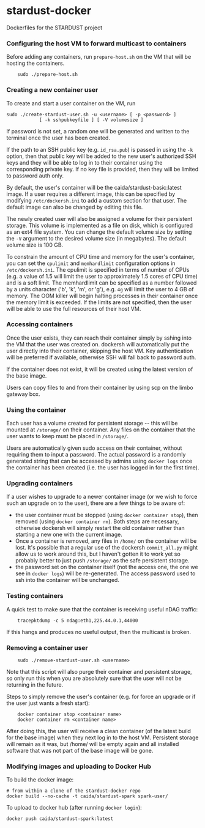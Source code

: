 # stardust-docker
Dockerfiles for the STARDUST project

### Configuring the host VM to forward multicast to containers

Before adding any containers, run `prepare-host.sh` on the VM that will be
hosting the containers.

        sudo ./prepare-host.sh

### Creating a new container user

To create and start a user container on the VM, run

	sudo ./create-stardust-user.sh -u <username> [ -p <password> ]
                [ -k sshpubkeyfile ] [ -V volumesize ]

If password is not set, a random one will be generated and written to
the terminal once the user has been created.

If the path to an SSH public key (e.g. `id_rsa.pub`) is passed in using the
`-k` option, then that public key will be added to the new user's authorized
SSH keys and they will be able to log in to their container using the
corresponding private key. If no key file is provided, then they will be
limited to password auth only.

By default, the user's container will be the caida/stardust-basic:latest
image. If a user requires a different image, this can be specified by
modifying `/etc/dockersh.ini` to add a custom section for that user. The
default image can also be changed by editing this file.

The newly created user will also be assigned a volume for their
persistent storage. This volume is implemented as a file on disk, which is
configured as an ext4 file system. You can change the default volume size
by setting the `-V` argument to the desired volume size (in megabytes).
The default volume size is 100 GB.

To constrain the amount of CPU time and memory for the user's container,
you can set the `cpulimit` and `memhardlimit` configuration options in
`/etc/dockersh.ini`. The cpulimit is specified in terms of number of CPUs
(e.g. a value of 1.5 will limit the user to approximately 1.5 cores of CPU
time) and is a soft limit. The memhardlimit can be specified as a
number followed by a units character ('b', 'k', 'm', or 'g'), e.g. `4g` will
limit the user to 4 GB of memory. The OOM killer will begin halting processes
in their container once the memory limit is exceeded. If the limits are not
specified, then the user will be able to use the full resources of their host
VM.

### Accessing containers

Once the user exists, they can reach their container simply by sshing into
the VM that the user was created on. dockersh will automatically put the user
directly into their container, skipping the host VM. Key authentication will
be preferred if available, otherwise SSH will fall back to password auth.

If the container does not exist, it will be created using the latest version
of the base image.

Users can copy files to and from their container by using scp on the limbo
gateway box.

### Using the container
Each user has a volume created for persistent storage -- this will be mounted
at `/storage/` on their container. Any files on the container that the user
wants to keep must be placed in `/storage/`.

Users are automatically given sudo access on their container, without requiring
them to input a password. The actual password is a randomly generated string
that can be accessed by admins using `docker logs` once the container has been
created (i.e. the user has logged in for the first time).

### Upgrading containers

If a user wishes to upgrade to a newer container image (or we wish to force
such an upgrade on to the user), there are a few things to be aware of:

  * the user container must be stopped (using `docker container stop`),
    then removed (using `docker container rm`). Both steps are necessary,
    otherwise dockersh will simply restart the old container rather than
    starting a new one with the current image.
  * Once a container is removed, any files in `/home/` on the container
    will be lost. It's possible that a regular use of the dockersh
    `commit_all.py` might allow us to work around this, but I haven't
    gotten it to work yet so probably better to just push `/storage/` as
    the safe persistent storage.
  * the password set on the container itself (not the access one, the one
    we see in `docker logs`) will be re-generated. The access password used
    to ssh into the container will be unchanged.


### Testing containers

A quick test to make sure that the container is receiving useful nDAG traffic:

        tracepktdump -c 5 ndag:eth1,225.44.0.1,44000

If this hangs and produces no useful output, then the multicast is broken.


### Removing a container user

        sudo ./remove-stardust-user.sh <username>

Note that this script will also purge their container and persistent storage,
so only run this when you are absolutely sure that the user will not be
returning in the future.

Steps to simply remove the user's container (e.g. for force an upgrade or
if the user just wants a fresh start):

        docker container stop <container name>
        docker container rm <container name>

After doing this, the user will receive a clean container (of the latest
build for the base image) when they next log in to the host VM. Persistent
storage will remain as it was, but /home/ will be empty again and all installed
software that was not part of the base image will be gone.

### Modifying images and uploading to Docker Hub

To build the docker image:
```
# from within a clone of the stardust-docker repo
docker build --no-cache -t caida/stardust-spark spark-user/
```

To upload to docker hub (after running `docker login`):
```
docker push caida/stardust-spark:latest
```
